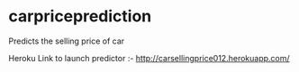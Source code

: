 # carpriceprediction
Predicts the selling price of car 

Heroku Link to launch predictor :-  http://carsellingprice012.herokuapp.com/
